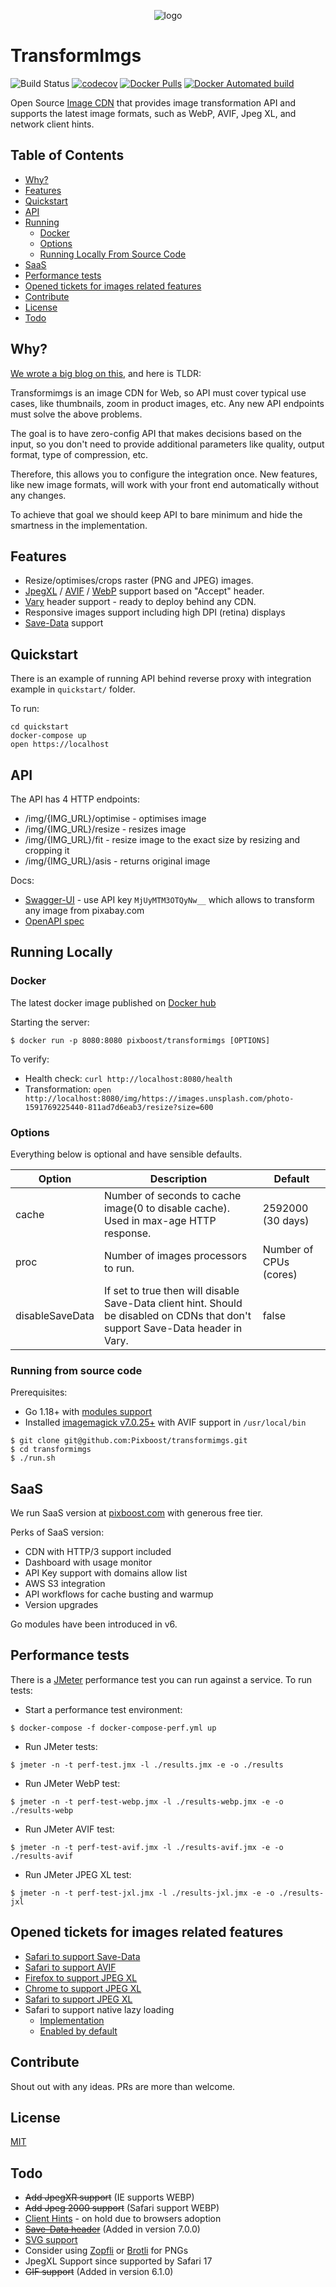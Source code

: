 <p align="center">
  <img src="logo.png" alt="logo"/>
</p>

# TransformImgs

![Build Status](https://github.com/Pixboost/transformimgs/actions/workflows/action.yml/badge.svg)
[![codecov](https://codecov.io/gh/Pixboost/transformimgs/branch/main/graph/badge.svg)](https://codecov.io/gh/Pixboost/transformimgs)
[![Docker Pulls](https://img.shields.io/docker/pulls/pixboost/transformimgs)](https://hub.docker.com/r/pixboost/transformimgs/)
[![Docker Automated build](https://img.shields.io/docker/automated/jrottenberg/ffmpeg.svg)](https://hub.docker.com/r/pixboost/transformimgs/)

Open Source [Image CDN](https://web.dev/image-cdns/) that provides image transformation API and supports 
the latest image formats, such as WebP, AVIF, Jpeg XL, and network client hints. 


## Table of Contents

<!-- TOC start -->
- [Why?](#why)
- [Features](#features)
- [Quickstart](#quickstart)
- [API](#api)
- [Running](#running-locally)
  * [Docker](#docker)
  * [Options](#options)
  * [Running Locally From Source Code](#running-from-source-code)
- [SaaS](#saas)
- [Performance tests](#performance-tests)
- [Opened tickets for images related features](#opened-tickets-for-images-related-features)
- [Contribute](#contribute)
- [License](#license)
- [Todo](#todo)
<!-- TOC end -->

## Why?

[We wrote a big blog on this](https://pixboost.com/blog/why-pixboost-is-the-best-image-cdn/), and here is TLDR:

Transformimgs is an image CDN for Web, so API must cover typical use cases, like
thumbnails, zoom in product images, etc. Any new API endpoints must 
solve the above problems.

The goal is to have zero-config API that makes decisions based on the input, so you don't need to provide additional parameters like quality, output format, type of compression, etc.

Therefore, this allows you to configure the integration once. New features, like new image formats, will work
with your front end automatically without any changes.

To achieve that goal we should keep API to bare minimum and hide the smartness in the implementation. 

## Features

* Resize/optimises/crops raster (PNG and JPEG) images.
* [JpegXL](https://jpegxl.info/) / [AVIF](https://en.wikipedia.org/wiki/AV1) / [WebP](https://developers.google.com/speed/webp/) support based on "Accept" header.
* [Vary](www.w3.org/Protocols/rfc2616/rfc2616-sec14.html#sec14.44) header support - ready to deploy behind any CDN.
* Responsive images support including high DPI (retina) displays 
* [Save-Data](https://developer.mozilla.org/en-US/docs/Web/HTTP/Headers/Save-Data) support

## Quickstart

There is an example of running API behind reverse proxy with integration example in `quickstart/` folder.

To run:

```
cd quickstart
docker-compose up
open https://localhost
```

## API

The API has 4 HTTP endpoints:

* /img/{IMG_URL}/optimise - optimises image
* /img/{IMG_URL}/resize - resizes image
* /img/{IMG_URL}/fit - resize image to the exact size by resizing and cropping it
* /img/{IMG_URL}/asis - returns original image

Docs:
* [Swagger-UI](https://pixboost.com/docs/api/) - use API key `MjUyMTM3OTQyNw__` which allows to transform any image from pixabay.com
* [OpenAPI spec](swagger.yaml)

## Running Locally

### Docker

The latest docker image published on [Docker hub](https://hub.docker.com/r/pixboost/transformimgs)

Starting the server:

```
$ docker run -p 8080:8080 pixboost/transformimgs [OPTIONS]
```

To verify:

* Health check: `curl http://localhost:8080/health`
* Transformation: `open http://localhost:8080/img/https://images.unsplash.com/photo-1591769225440-811ad7d6eab3/resize?size=600`

### Options

Everything below is optional and have sensible defaults.

| Option | Description | Default |
|--------|-------------| ------- |
| cache  | Number of seconds to cache image(0 to disable cache). Used in max-age HTTP response. | 2592000 (30 days) |
| proc   | Number of images processors to run. | Number of CPUs (cores) |
| disableSaveData | If set to true then will disable Save-Data client hint. Should be disabled on CDNs that don't support Save-Data header in Vary. | false |

### Running from source code

Prerequisites:

* Go 1.18+ with [modules support](https://golang.org/ref/mod)
* Installed [imagemagick v7.0.25+](http://imagemagick.org) with AVIF support in `/usr/local/bin`

```
$ git clone git@github.com:Pixboost/transformimgs.git
$ cd transformimgs
$ ./run.sh 
```

## SaaS

We run SaaS version at [pixboost.com](https://pixboost.com?source=github) with generous free tier.

Perks of SaaS version:
* CDN with HTTP/3 support included
* Dashboard with usage monitor
* API Key support with domains allow list
* AWS S3 integration
* API workflows for cache busting and warmup
* Version upgrades

Go modules have been introduced in v6.

## Performance tests

There is a [JMeter](https://jmeter.apache.org) performance test you can run against a service. To run tests:

* Start a performance test environment:
```
$ docker-compose -f docker-compose-perf.yml up
```
* Run JMeter tests:
```
$ jmeter -n -t perf-test.jmx -l ./results.jmx -e -o ./results
```

* Run JMeter WebP test:
```
$ jmeter -n -t perf-test-webp.jmx -l ./results-webp.jmx -e -o ./results-webp
```

* Run JMeter AVIF test:
```
$ jmeter -n -t perf-test-avif.jmx -l ./results-avif.jmx -e -o ./results-avif
```

* Run JMeter JPEG XL test:
```
$ jmeter -n -t perf-test-jxl.jmx -l ./results-jxl.jmx -e -o ./results-jxl
```


## Opened tickets for images related features

* [Safari to support Save-Data](https://bugs.webkit.org/show_bug.cgi?id=199101)
* [Safari to support AVIF](https://bugs.webkit.org/show_bug.cgi?id=207750)
* [Firefox to support JPEG XL](https://bugzilla.mozilla.org/show_bug.cgi?id=1539075)
* [Chrome to support JPEG XL](https://bugs.chromium.org/p/chromium/issues/detail?id=1178058)
* [Safari to support JPEG XL](https://bugs.webkit.org/show_bug.cgi?id=208235)
* Safari to support native lazy loading
  * [Implementation](https://bugs.webkit.org/show_bug.cgi?id=196698)
  * [Enabled by default](https://bugs.webkit.org/show_bug.cgi?id=208094)

## Contribute

Shout out with any ideas. PRs are more than welcome.

## License

[MIT](./LICENSE)

## Todo
* ~~Add JpegXR support~~ (IE supports WEBP)
* ~~Add Jpeg 2000 support~~ (Safari support WEBP)
* [Client Hints](https://github.com/Pixboost/transformimgs/issues/26) - on hold due to browsers adoption
* ~~[Save-Data header](https://github.com/Pixboost/transformimgs/issues/27)~~ (Added in version 7.0.0)
* [SVG support](https://github.com/Pixboost/transformimgs/issues/12)
* Consider using [Zopfli](https://github.com/google/zopfli) or [Brotli](https://en.wikipedia.org/wiki/Brotli) for PNGs
* JpegXL Support since supported by Safari 17
* ~~GIF support~~ (Added in version 6.1.0)
